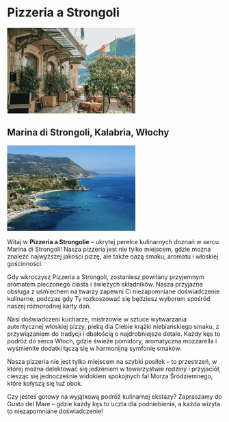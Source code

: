 # Pizzeria a Strongoli
<img src = "zdjecia-restauracja/photo-1534650075489-3baecec1e8b1.jpeg" width=300>

## Marina di Strongoli, Kalabria, Włochy

<img src = "zdjecia-restauracja/photo-1701870856515-82eba2ec6736.jpeg" width=300>


Witaj w **Pizzeria a Strongolie** – ukrytej perełce kulinarnych doznań w sercu Marina di Strongoli! Nasza pizzeria jest nie tylko miejscem, gdzie można znaleźć najwyższej jakości pizzę, ale także oazą smaku, aromatu i włoskiej gościnności.

Gdy wkroczysz Pizzeria a Strongoli, zostaniesz powitany przyjemnym aromatem pieczonego ciasta i świeżych składników. Nasza przyjazna obsługa z uśmiechem na twarzy zapewni Ci niezapomniane doświadczenie kulinarne, podczas gdy Ty rozkoszować się będziesz wyborem spośród naszej różnorodnej karty dań.

Nasi doświadczeni kucharze, mistrzowie w sztuce wytwarzania autentycznej włoskiej pizzy, pieką dla Ciebie krążki niebiańskiego smaku, z przywiązaniem do tradycji i dbałością o najdrobniejsze detale. Każdy kęs to podróż do serca Włoch, gdzie świeże pomidory, aromatyczna mozzarella i wyśmienite dodatki łączą się w harmonijną symfonię smaków.

Nasza pizzeria nie jest tylko miejscem na szybki posiłek – to przestrzeń, w której można delektować się jedzeniem w towarzystwie rodziny i przyjaciół, ciesząc się jednocześnie widokiem spokojnych fal Morza Śródziemnego, które kołyszą się tuż obok.

Czy jesteś gotowy na wyjątkową podróż kulinarnej ekstazy? Zapraszamy do Gusto del Mare – gdzie każdy kęs to uczta dla podniebienia, a każda wizyta to niezapomniane doświadczenie!
